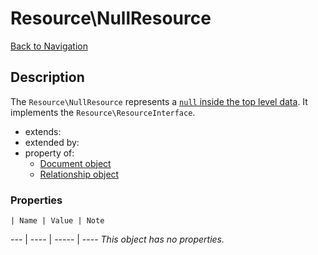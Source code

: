 # Resource\NullResource
[Back to Navigation](README.md)

## Description

The `Resource\NullResource` represents a [`null` inside the top level data](http://jsonapi.org/format/#document-top-level). It implements the `Resource\ResourceInterface`.

- extends:
- extended by:
- property of:
  - [Document object](objects-document.md)
  - [Relationship object](objects-relationship.md)

### Properties

    | Name | Value | Note
--- | ---- | ----- | ----
_This object has no properties._
